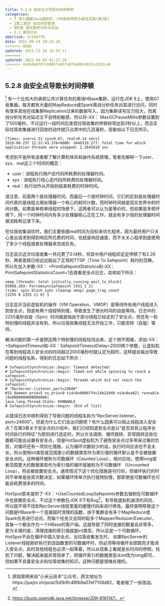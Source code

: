 ```yaml
---
title: 5.2.8 由安全点导致长时间停顿
categories: 
  - 7 深入理解Java虛拟机：JVM高级特性与最佳实践(第3版)
  - 2第二部分 自动内存管理
  - 第5章 调优案例分析与实战
  - 5.2 案例分析
abbrlink: 5c289ff0
date: 2021-09-24 10:16:20
<<<<<<< HEAD
updated: 2021-11-18 10:55:11
=======
updated: 2022-04-03 01:21:18
>>>>>>> 4ed4de8f07c69857a05fa9fda8014b55c4291ca0
---
```

## 5.2.8 由安全点导致长时间停顿
[^1]
有一个比较大的承担公共计算任务的离线HBase集群，运行在JDK 8上，使用G1收集器。每天都有大量的MapReduce或Spark离线分析任务对其进行访问，同时有很多其他在线集群Replication过来的数据写入，因为集群读写压力较大，而离线分析任务对延迟又不会特别敏感，所以将-XX： MaxGCPauseMillis参数设置到了500毫秒。不过运行一段时间后发现垃圾收集的停顿经常达到3秒以上，而且实际垃圾收集器进行回收的动作就只占其中的几百毫秒，现象如以下日志所示。

```
[Times: user=1.51 sys=0.67, real=0.14 secs] 
2019-06-25T 12:12:43.376+0800: 3448319.277: Total time for which application threads were stopped: 2.2645818 sec
```
考虑到不是所有读者都了解计算机体系和操作系统原理，笔者先解释一下user、sys、real这三个时间的概念：

- user：进程执行用户态代码所耗费的处理器时间。
- sys：进程执行核心态代码所耗费的处理器时间。
- real：执行动作从开始到结束耗费的时钟时间。

请注意，前面两个是处理器时间，而最后一个是时钟时间，它们的区别是处理器时间代表的是线程占用处理器一个核心的耗时计数，而时钟时间就是现实世界中的时间计数。如果是单核单线程的场景下，这两者可以认为是等价的，但如果是多核环境下，同一个时钟时间内有多少处理器核心正在工作，就会有多少倍的处理器时间被消耗和记录下来。

在垃圾收集调优时，我们主要依据real时间为目标来优化程序，因为最终用户只关心发出请求到得到响应所花费的时间，也就是响应速度，而不太关心程序到底使用了多少个线程或者处理器来完成任务。

日志显示这次垃圾收集一共花费了0.14秒，但其中用户线程却足足停顿了有2.26秒，两者差距已经远远超出了正常的TTSP（Time To Safepoint）耗时的范畴。所以先加入参数-XX： +PrintSafepointStatistics和-XX：PrintSafepointStatisticsCount=1去查看安全点日志，具体如下所示：

```
vmop [threads: total initially_running wait_to_block] 
65968.203: ForceAsyncSafepoint [931 1 2] 
[time: spin block sync cleanup vmop] page_trap_count 
[2255 0 2255 11 0] 1
```
日志显示当前虚拟机的操作（VM Operation，VMOP）是等待所有用户线程进入到安全点，但是有两个线程特别慢，导致发生了很长时间的自旋等待。日志中的2255毫秒自旋（Spin）时间就是指由于部分线程已经走到了安全点，但还有一些特别慢的线程并没有到，所以垃圾收集线程无法开始工作，只能空转（自旋）等待。

解决问题的第一步是把这两个特别慢的线程给找出来，这个倒不困难，添加-XX： +SafepointTimeout和-XX：SafepointTimeoutDelay=2000两个参数，让虚拟机在等到线程进入安全点的时间超过2000毫秒时就认定为超时，这样就会输出导致问题的线程名称，得到的日志如下所示：

```
# SafepointSynchronize::begin: Timeout detected: 
# SafepointSynchronize::begin: Timed out while spinning to reach a safepoint. 
# SafepointSynchronize::begin: Threads which did not reach the safepoint: 
# "RpcServer.listener,port=24600" 
#32 daemon prio=5 os_prio=0 tid=0x00007f4c14b22840 nid=0xa621 runnable [0x0000000000000000] 
java.lang.Thread.State: RUNNABLE 
# SafepointSynchronize::begin: (End of list)
```
从错误日志中顺利得到了导致问题的线程名称为“RpcServer.listener，port=24600”。但是为什么它们会出问题呢？有什么因素可以阻止线程进入安全点？在第3章关于安全点的介绍中，我们已经知道安全点是以“是否具有让程序长时间执行的特征”为原则进行选定的，所以方法调用、循环跳转、异常跳转这些位置都可能会设置有安全点，但是HotSpot虚拟机为了避免安全点过多带来过重的负担，对循环还有一项优化措施，认为循环次数较少的话，执行时间应该也不会太长，所以使用int类型或范围更小的数据类型作为索引值的循环默认是不会被放置安全点的。这种循环被称为可数循环（Counted Loop），相对应地，使用long或者范围更大的数据类型作为索引值的循环就被称为不可数循环 （Uncounted Loop），将会被放置安全点。通常情况下这个优化措施是可行的，但循环执行的时间不单单是由其次数决定，如果循环体单次执行就特别慢，那即使是可数循环也可能会耗费很多的时间。

HotSpot原本提供了-XX：+UseCountedLoopSafepoints参数去强制在可数循环中也放置安全点，不过这个参数在JDK 8下有Bug[^2]，有导致虚拟机崩溃的风险，所以就不得不找到RpcServer线程里面的缓慢代码来进行修改。最终查明导致这个问题是HBase中一个连接超时清理的函数，由于集群会有多个MapReduce或Spark任务进行访问，而每个任务又会同时起多个Mapper/Reducer/Executer，其每一个都会作为一个HBase的客户端，这就导致了同时连接的数量会非常多。更为关键的是，清理连接的索引值就是int类型，所以这是一个可数循环，HotSpot不会在循环中插入安全点。当垃圾收集发生时， 如果RpcServer的Listener线程刚好执行到该函数里的可数循环时，则必须等待循环全部跑完才能进入安全点，此时其他线程也必须一起等着，所以从现象上看就是长时间的停顿。找到了问题，解决起来就非常简单了，把循环索引的数据类型从int改为long即可，但如果不具备安全点和垃圾收集的知识，这种问题是很难处理的。

[^1]: 原始案例来自“小米云技术”公众号，原文地址为https://juejin.im/post/5d1b1fc46fb9a07ef7108d82，笔者做了一些改动。 
[^2]: https://bugs.openjdk.java.net/browse/JDK-8161147。

